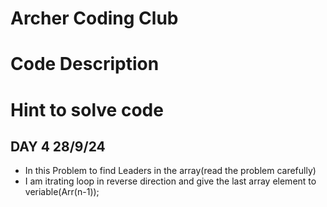 # Archer Coding Club
# Code Description

# Hint to solve code

## DAY 4 28/9/24
  - In this Problem to find Leaders in the array(read the problem carefully)
  - I am itrating loop in reverse direction and give the last array element to veriable(Arr(n-1));
  